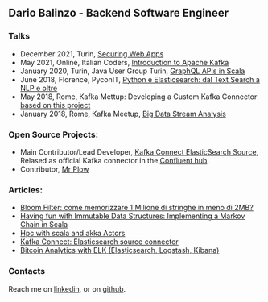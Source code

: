 ## Dario Balinzo - Backend Software Engineer


### Talks
- December 2021, Turin, [Securing Web Apps](https://m0lecon.it/) 
- May 2021, Online, Italian Coders, [Introduction to Apache Kafka](https://www.youtube.com/watch?v=Qpqdu378r0s)
- January 2020, Turin, Java User Group Turin, [GraphQL APIs in Scala](https://jugtorino.org/2020/01/29/meeting-gennaio-2020.html) 
- June 2018, Florence, PyconIT, [Python e Elasticsearch: dal Text Search a NLP e oltre](https://www.youtube.com/watch?v=t39lnVSROpQ)
- May 2018, Rome, Kafka Mettup: Developing a Custom Kafka Connector [based on this project](https://dariobalinzo.medium.com/kafka-connect-elasticsearch-source-connector-1a8c16a0e8eb)
- January 2018, Rome, Kafka Meetup, [Big Data Stream Analysis](https://www.slideshare.net/Codemotion/stefano-pampaloni-big-data-streaming-analysis-without-code)

### Open Source Projects:
- Main Contributor/Lead Developer, [Kafka Connect ElasticSearch Source](https://github.com/DarioBalinzo/kafka-connect-elasticsearch-source), Relased as official Kafka connector in the [Confluent hub](https://www.confluent.io/hub/dariobalinzo/kafka-connect-elasticsearch-source).
- Contributor, [Mr Plow](https://github.com/Ringloop/mr-plow)

### Articles:
- [Bloom Filter: come memorizzare 1 Milione di stringhe in meno di 2MB?
](https://dariobalinzo.medium.com/bloom-filter-come-memorizzare-1-milione-di-stringhe-in-meno-di-2mb-c5116e5303c5)
- [Having fun with Immutable Data Structures: Implementing a Markov Chain in Scala](https://dariobalinzo.medium.com/having-fun-with-immutable-data-structures-implementing-a-markov-chain-in-scala-165a111e19f5)
- [Hpc with scala and akka Actors](https://dariobalinzo.medium.com/hpc-with-scala-and-akka-actors-38e43aa87634)
- [Kafka Connect: Elasticsearch source connector](https://dariobalinzo.medium.com/kafka-connect-elasticsearch-source-connector-1a8c16a0e8eb)
- [Bitcoin Analytics with ELK (Elasticsearch, Logstash, Kibana)](https://medium.com/bitcoin-analytics-with-elk-elasticsearch-logstash/bitcoin-analytics-with-elk-elasticsearch-logstash-kibana-f67db8d9654c)

### Contacts

Reach me on [linkedin](https://www.linkedin.com/in/dario-balinzo/), 
or on [github](https://github.com/DarioBalinzo).

